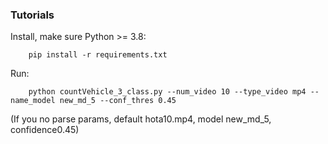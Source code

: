 ### Tutorials

Install, make sure Python >= 3.8:

```
    pip install -r requirements.txt
```

Run:

```
    python countVehicle_3_class.py --num_video 10 --type_video mp4 --name_model new_md_5 --conf_thres 0.45
```

(If you no parse params, default hota10.mp4, model new_md_5, confidence0.45)
